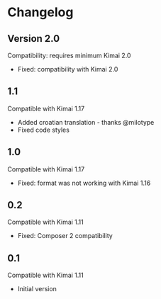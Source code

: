 # Changelog

## Version 2.0

Compatibility: requires minimum Kimai 2.0

- Fixed: compatibility with Kimai 2.0

## 1.1

Compatible with Kimai 1.17

- Added croatian translation - thanks @milotype
- Fixed code styles

## 1.0

Compatible with Kimai 1.17

- Fixed: format was not working with Kimai 1.16

## 0.2

Compatible with Kimai 1.11

- Fixed: Composer 2 compatibility
  
## 0.1 

Compatible with Kimai 1.11

- Initial version
  
